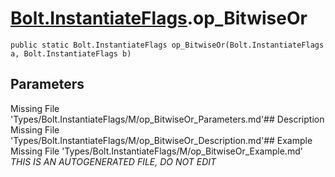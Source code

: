# [Bolt.InstantiateFlags](Types/Bolt.InstantiateFlags.md).op_BitwiseOr
`public static Bolt.InstantiateFlags op_BitwiseOr(Bolt.InstantiateFlags a, Bolt.InstantiateFlags b)`
## Parameters
Missing File 'Types/Bolt.InstantiateFlags/M/op_BitwiseOr_Parameters.md'## Description
Missing File 'Types/Bolt.InstantiateFlags/M/op_BitwiseOr_Description.md'## Example
Missing File 'Types/Bolt.InstantiateFlags/M/op_BitwiseOr_Example.md'
*THIS IS AN AUTOGENERATED FILE, DO NOT EDIT*

